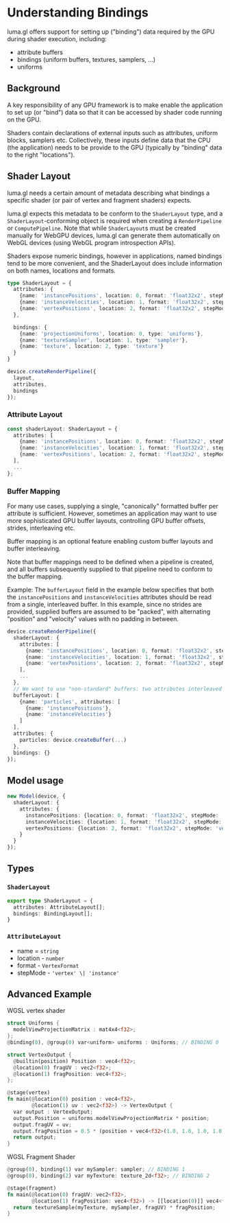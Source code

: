 # Understanding Bindings

luma.gl offers support for setting up ("binding") data required by the GPU during shader execution, including: 
- attribute buffers
- bindings (uniform buffers, textures, samplers, ...)
- uniforms

## Background

A key responsibility of any GPU framework is to make enable the application to
set up (or "bind") data so that it can be accessed by shader code running on the GPU. 

Shaders contain declarations of external inputs such as attributes, uniform blocks, samplers etc.
Collectively, these inputs define data that the CPU (the application) needs to be provide to the GPU
(typically by "binding" data to the right "locations").

## Shader Layout

luma.gl needs a certain amount of metadata describing what bindings a specific shader (or pair of vertex and fragment shaders) expects.

luma.gl expects this metadata to be conform to the `ShaderLayout` type, and a `ShaderLayout`-conforming object
is required when creating a `RenderPipeline` or `ComputePipeline`. 
Note that while `ShaderLayout`s must be created manually for WebGPU devices, 
luma.gl can generate them automatically on WebGL devices (using WebGL program introspection APIs).

Shaders expose numeric bindings, however in applications, named bindings tend to be more convenient,
and the ShaderLayout does include information on both names, locations and formats.


```typescript
type ShaderLayout = {
  attributes: {
    {name: 'instancePositions', location: 0, format: 'float32x2', stepMode: 'instance'},
    {name: 'instanceVelocities', location: 1, format: 'float32x2', stepMode: 'instance'},
    {name: 'vertexPositions', location: 2, format: 'float32x2', stepMode: 'vertex'}
  },

  bindings: {
    {name: 'projectionUniforms', location: 0, type: 'uniforms'},
    {name: 'textureSampler', location: 1, type: 'sampler'},
    {name: 'texture', location: 2, type: 'texture'}
  }
}

device.createRenderPipeline({
  layout,
  attributes,
  bindings
});
```

### Attribute Layout

```typescript
const shaderLayout: ShaderLayout = {
  attributes: [
    {name: 'instancePositions', location: 0, format: 'float32x2', stepMode: 'instance'},
    {name: 'instanceVelocities', location: 1, format: 'float32x2', stepMode: 'instance'},
    {name: 'vertexPositions', location: 2, format: 'float32x2', stepMode: 'vertex'}
  ],
  ...
};
```

### Buffer Mapping

For many use cases, supplying a single, "canonically" formatted buffer per attribute is sufficient. 
However, sometimes an application may want to use more sophisticated GPU buffer layouts,
controlling GPU buffer offsets, strides, interleaving etc.

Buffer mapping is an optional feature enabling custom buffer layouts and buffer interleaving.

Note that buffer mappings need to be defined when a pipeline is created, 
and all buffers subsequently supplied to that pipeline need to conform to the buffer mapping.

Example: The `bufferLayout` field in the example below specifies that both the 
`instancePositions` and `instanceVelocities` attributes should be read from a single,
interleaved buffer. In this example, since no strides are provided, supplied buffers are assumed to be "packed",
with alternating "position" and "velocity" values with no padding in between.

```typescript
device.createRenderPipeline({
  shaderLayout: {
    attributes: [
      {name: 'instancePositions', location: 0, format: 'float32x2', stepMode: 'instance'},
      {name: 'instanceVelocities', location: 1, format: 'float32x2', stepMode: 'instance'},
      {name: 'vertexPositions', location: 2, format: 'float32x2', stepMode: 'vertex'}
    ],
    ...
  },
  // We want to use "non-standard" buffers: two attributes interleaved in same buffer
  bufferLayout: [
    {name: 'particles', attributes: [
      {name: 'instancePositions'},
      {name: 'instanceVelocities'}
    ]
  ],
  attributes: {
    particles: device.createBuffer(...)
  },
  bindings: {}
});
```

## Model usage

```typescript
new Model(device, {
  shaderLayout: {
    attributes: {
      instancePositions: {location: 0, format: 'float32x2', stepMode: 'instance'},
      instanceVelocities: {location: 1, format: 'float32x2', stepMode: 'instance'},
      vertexPositions: {location: 2, format: 'float32x2', stepMode: 'vertex'}
    }
  }
});
```

## Types

### `ShaderLayout`

```typescript
export type ShaderLayout = {
  attributes: AttributeLayout[];
  bindings: BindingLayout[];
}
```

### `AttributeLayout`

- name = `string`
- location - `number`
- format - `VertexFormat`
- stepMode - `'vertex' \| 'instance'`


## Advanced Example

WGSL vertex shader

```rust
struct Uniforms {
  modelViewProjectionMatrix : mat4x4<f32>;
};
@binding(0), @group(0) var<uniform> uniforms : Uniforms; // BINDING 0

struct VertexOutput {
  @builtin(position) Position : vec4<f32>;
  @location(0) fragUV : vec2<f32>;
  @location(1) fragPosition: vec4<f32>;
};

@stage(vertex)
fn main(@location(0) position : vec4<f32>,
        @location(1) uv : vec2<f32>) -> VertexOutput {
  var output : VertexOutput;
  output.Position = uniforms.modelViewProjectionMatrix * position;
  output.fragUV = uv;
  output.fragPosition = 0.5 * (position + vec4<f32>(1.0, 1.0, 1.0, 1.0));
  return output;
}
```

WGSL Fragment Shader

```rust
@group(0), binding(1) var mySampler: sampler; // BINDING 1
@group(0), binding(2) var myTexture: texture_2d<f32>; // BINDING 2

@stage(fragment)
fn main(@location(0) fragUV: vec2<f32>,
        @location(1) fragPosition: vec4<f32>) -> [[location(0)]] vec4<f32> {
  return textureSample(myTexture, mySampler, fragUV) * fragPosition;
}
 ```
